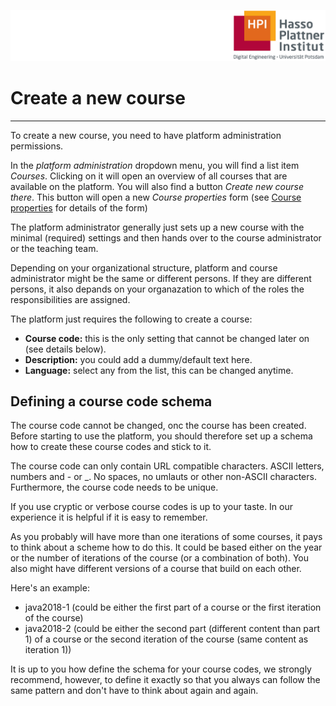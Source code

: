 ![HPI Logo](../img/HPI_Logo.png)

# Create a new course
----------

To create a new course, you need to have platform administration permissions.

In the *platform administration* dropdown menu, you will find a list item *Courses*. Clicking on it will open an overview of all courses that are available on the platform. You will also find a button *Create new course there*. This button will open a new *Course properties* form (see [Course properties][1] for details of the form)

The platform administrator generally just sets up a new course with the minimal (required) settings and then hands over to the course administrator or the teaching team.

Depending on your organizational structure, platform and course administrator might be the same or different persons. If they are different persons, it also depands on your organazation to which of the roles the responsibilities are assigned.

The platform just requires the following to create a course:

* **Course code:** this is the only setting that cannot be changed later on (see details below). 
* **Description:** you could add a dummy/default text here.
* **Language:** select any from the list, this can be changed anytime.

## Defining a course code schema

The course code cannot be changed, onc the course has been created. Before starting to use the platform, you should therefore set up a schema how to create these course codes and stick to it.

The course code can only contain URL compatible characters. ASCII letters, numbers and - or _. No spaces, no umlauts or other non-ASCII characters. Furthermore, the course code needs to be unique.

If you use cryptic or verbose course codes is up to your taste. In our experience it is helpful if it is easy to remember.

As you probably will have more than one iterations of some courses, it pays to think about a scheme how to do this.
It could be based either on the year or the number of iterations of the course (or a combination of both). You also might have different versions of a course that build on each other.

Here's an example:

* java2018-1 (could be either the first part of a course or the first iteration of the course)
* java2018-2 (could be either the second part (different content than part 1) of a course or the second iteration of the course (same content as iteration 1))

It is up to you how define the schema for your course codes, we strongly recommend, however, to define it exactly so that you always can follow the same pattern and don't have to think about again and again.


[1]: https://teachingteamguidelines.readthedocs.io/#courseadministration/courseproperties/